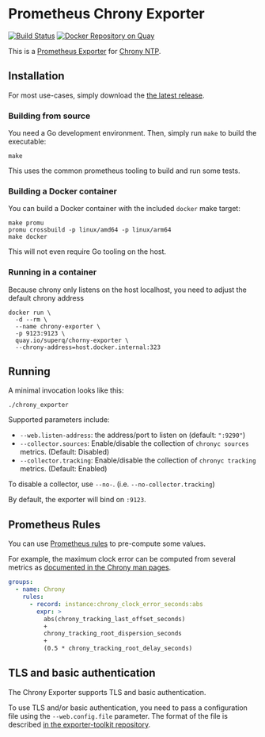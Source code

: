 # Prometheus Chrony Exporter

[![Build Status](https://circleci.com/gh/SuperQ/chrony_exporter/tree/main.svg?style=svg)](https://circleci.com/gh/SuperQ/chrony_exporter/tree/main)
[![Docker Repository on Quay](https://quay.io/repository/superq/chrony-exporter/status "Docker Repository on Quay")](https://quay.io/repository/superq/chrony-exporter)

This is a [Prometheus Exporter](https://prometheus.io) for [Chrony NTP](https://chrony.tuxfamily.org/).

## Installation

For most use-cases, simply download the [the latest
release](https://github.com/superq/chrony_exporter/releases).

### Building from source

You need a Go development environment. Then, simply run `make` to build the
executable:

    make

This uses the common prometheus tooling to build and run some tests.

### Building a Docker container

You can build a Docker container with the included `docker` make target:

    make promu
    promu crossbuild -p linux/amd64 -p linux/arm64
    make docker

This will not even require Go tooling on the host.

### Running in a container

Because chrony only listens on the host localhost, you need to adjust the default chrony address

    docker run \
      -d --rm \
      --name chrony-exporter \
      -p 9123:9123 \
      quay.io/superq/chorny-exporter \
      --chrony-address=host.docker.internal:323

## Running

A minimal invocation looks like this:

    ./chrony_exporter

Supported parameters include:

- `--web.listen-address`: the address/port to listen on (default: `":9290"`)
- `--collector.sources`: Enable/disable the collection of `chronyc sources` metrics. (Default: Disabled)
- `--collector.tracking`: Enable/disable the collection of `chronyc tracking` metrics. (Default: Enabled)

To disable a collector, use `--no-`. (i.e. `--no-collector.tracking`)

By default, the exporter will bind on `:9123`.

## Prometheus Rules

You can use [Prometheus rules](https://prometheus.io/docs/prometheus/latest/configuration/recording_rules/) to pre-compute some values.

For example, the maximum clock error can be computed from several metrics as [documented in the Chrony man pages](https://chrony.tuxfamily.org/doc/4.3/chronyc.html).

```yaml
groups:
  - name: Chrony
    rules:
      - record: instance:chrony_clock_error_seconds:abs
        expr: >
          abs(chrony_tracking_last_offset_seconds)
          +
          chrony_tracking_root_dispersion_seconds
          +
          (0.5 * chrony_tracking_root_delay_seconds)
```

## TLS and basic authentication

The Chrony Exporter supports TLS and basic authentication.

To use TLS and/or basic authentication, you need to pass a configuration file
using the `--web.config.file` parameter. The format of the file is described
[in the exporter-toolkit repository](https://github.com/prometheus/exporter-toolkit/blob/master/docs/web-configuration.md).
